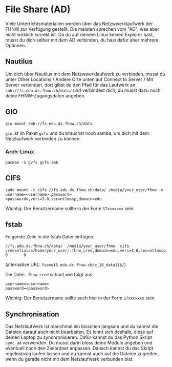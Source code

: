 # File Share (AD)

Viele Unterrichtsmaterialien werden über das Netzwwerklaufwerk der FHNW zur Verfügung gestellt. Die meisten sprechen vom "AD", was aber nicht wirklich korrekt ist. Da du auf deinem Linux keinen Explorer hast, musst du dich selber mit dem AD verbinden, du hast dafür aber mehrere Optionen.

## Nautilus

Um dich über Nautilus mit dem Netzwwerklaufwerk zu verbinden, musst du unter Other Locations / Andere Orte unten auf Connect to Server / Mit Server verbinden, dort gibst du den Pfad für das Laufwerk an: `smb://fs.edu.ds.fhnw.ch/data/` und verbindest dich, du musst dazu noch deine FHNW-Zugangsdaten angeben.

## GIO

```
gio mount smb://fs.edu.ds.fhnw.ch/data
```
`gio` ist im Paket `gvfs` und du brauchst noch samba, um dich mit dem Netzlaufwerk verbinden zu können.

### Arch-Linux
```
pacman -S gvfs gvfs-smb
```

## CIFS

```
sudo mount -t cifs //fs.edu.ds.fhnw.ch/data/ /media/your_user/fhnw -o username=<username>,password=<password>,vers=3.0,sec=ntlmssp,domain=edu
```

Wichtig: Der Benutzername sollte in der Form `STxxxxxxx` sein.

## fstab

Folgende Zeile in die fstab Datei einfügen.

```
//fs.edu.ds.fhnw.ch/data/  /media/your_user/fhnw  cifs  credentials=/home/your_user/.fhnw_cred,domain=edu,vers=3.0,sec=ntlmssp,noauto,users   0       0
```

(alternative URL: `fsemu18.edu.ds.fhnw.ch/e_18_data11$/`)

Die Datei `.fhnw_cred` schaut wie folgt aus:

```
username=<username>
password=<password>
```

Wichtig: Der Benutzername sollte auch hier in der Form `STxxxxxxx` sein.

## Synchronisation

Das Netzlaufwerk ist manchmal ein bisschen langsam und du kannst die Dateien darauf auch nicht bearbeiten. Es lohnt sich deshalb, diese auf deinen Laptop zu synchronisieren. Dafür kannst du das Python Skript `sync_ad` verwenden. Du musst darin bloss deine Module angeben und eventuell noch den Zielordner anpassen. Danach kannst du das Skript regelmässig laufen lassen und du kannst auch auf die Dateien zugreifen, wenn du gerade nicht mit dem Netzlaufwerk verbunden bist.

